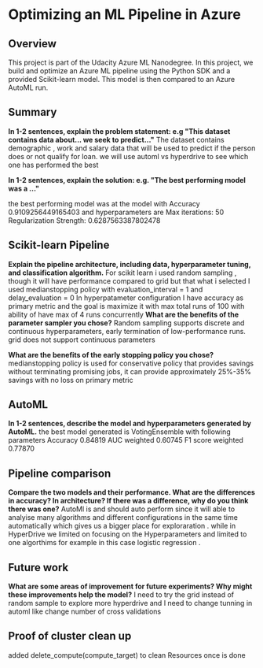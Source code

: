 # Optimizing an ML Pipeline in Azure

## Overview
This project is part of the Udacity Azure ML Nanodegree.
In this project, we build and optimize an Azure ML pipeline using the Python SDK and a provided Scikit-learn model.
This model is then compared to an Azure AutoML run.

## Summary
**In 1-2 sentences, explain the problem statement: e.g "This dataset contains data about... we seek to predict..."**
The dataset contains demographic , work and salary data that will be used to predict if the person does or not qualify for loan.
we will use automl vs hyperdrive to see which one has performed the best

**In 1-2 sentences, explain the solution: e.g. "The best performing model was a ..."**

the best performing model was at  the model with 
Accuracy
0.9109256449165403
and hyperparameters are
Max iterations:
50
Regularization Strength:
0.6287563387802478


## Scikit-learn Pipeline
**Explain the pipeline architecture, including data, hyperparameter tuning, and classification algorithm.**
For scikit learn i used random sampling , though it will have performance compared to grid but that what i selected 
I used medianstopping policy with evaluation_interval = 1 and delay_evaluation = 0
In hyperpatameter configuration  I have  accuracy as primary metric and the goal is maximize it with max total runs of 100 with ability of have max of 4 runs concurrently
**What are the benefits of the parameter sampler you chose?**
Random sampling supports discrete and continuous hyperparameters, early termination of low-performance runs.
grid does not support continuous parameters

**What are the benefits of the early stopping policy you chose?**
medianstopping policy is used for conservative policy that provides savings without terminating promising jobs, it can provide approximately 25%-35% savings with no loss on primary metric

## AutoML
**In 1-2 sentences, describe the model and hyperparameters generated by AutoML.**
the best model generated is VotingEnsemble with following parameters
Accuracy
0.84819
AUC weighted
0.60745
F1 score weighted
0.77870

## Pipeline comparison
**Compare the two models and their performance. What are the differences in accuracy? In architecture? If there was a difference, why do you think there was one?**
AutoMl is and should auto perform since it will able to analyise many algorithms and different configurations in the same time automatically which gives us a bigger place for exploraration .
while in HyperDrive we limited on focusing on the Hyperparameters and limited to one algorthims for example in this case logistic regression .

## Future work
**What are some areas of improvement for future experiments? Why might these improvements help the model?**
I need to try the grid instead of random sample to explore more hyperdrive and I need to change tunning in automl like change number of cross validations
## Proof of cluster clean up

added delete_compute(compute_target) to clean Resources once is done
